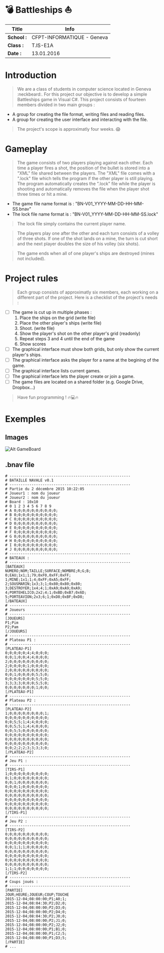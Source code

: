 # :bomb: Battleships :boat:

| Title      |  Info                      |
|------------|----------------------------|
|**School :**| CFPT-INFORMATIQUE - Geneva |
|**Class :** | T.IS-E1A                   |
|**Date :**  | 13.01.2016                 |


# Introduction
> We are a class of students in computer science located in Geneva :neckbeard:. For this project our objective is to develop
a simple Battleships game in Visual C#. This project consists of fourteen members divided in two main groups :
  - A group for creating the file format, writing files and reading files.
  - A group for creating the user interface and interacting with the file.

> The project's scope is approximatly four weeks. :scream:

# Gameplay
> The game consists of two players playing against each other. Each time a player fires a shot,
the position of the bullet is stored into a "XML" file shared between the players. The "XML" file
comes with a ".lock" file which tells the program if the other player is still playing.
The program automatically creates the ".lock" file while the player is shooting and automatically
removes the file when the player shot three times or hit a mine.
  - The game file name format is : "BN-V01_YYYY-MM-DD-HH-MM-SS.bnav"
  - The lock file name format is : "BN-V01_YYYY-MM-DD-HH-MM-SS.lock"

> The lock file simply contains the current player name.

> The players play one after the other and each turn consists of a volley of three shots. If one of the 
shot lands on a mine, the turn is cut short and the next player doubles the size of his volley (six shots).

> The game ends when all of one player's ships are destroyed (mines not included).

# Project rules
> Each group consists of approximatly six members, each working on a different part of the project.
Here is a checklist of the project's needs :
  - [ ] The game is cut up in multiple phases :
    1. Place the ships on the grid (write file)
    2. Place the other player's ships (write file)
    3. Shoot. (write file)
    4. Show the player's shot on the other player's grid (readonly)
    5. Repeat steps 3 and 4 until the end of the game
    6. Show scores
  - [ ] The graphical interface must show both grids, but only show the current player's ships.
  - [ ] The graphical interface asks the player for a name at the begining of the game.
  - [ ] The graphical interface lists current games.
  - [ ] The graphical interface lets the player create or join a game.
  - [ ] The game files are located on a shared folder (e.g. Google Drive, Dropbox...)

> Have fun programming ! :fire::computer::fire:

# Exemples 
## Images
![Alt GameBoard](http://i.imgur.com/c5AWbqG.png?1)
## .bnav file
    # -------------------------------------------------------
    # BATAILLE NAVALE v0.1
    # -------------------------------------------------------
    # Partie du 2 décembre 2015 10:22:05
    # Joueur1 : nom du joueur
    # Joueur2 : nom du joueur
    # Board : 10x10
    # 0 1 2 3 4 5 6 7 8 9
    # A 0;0;0;0;0;0;0;0;0;0;
    # B 0;0;0;0;0;0;0;0;0;0;
    # C 0;0;0;0;0;0;0;0;0;0;
    # D 0;0;0;0;0;0;0;0;0;0;
    # E 0;0;0;0;0;0;0;0;0;0;
    # F 0;0;0;0;0;0;0;0;0;0;
    # G 0;0;0;0;0;0;0;0;0;0;
    # H 0;0;0;0;0;0;0;0;0;0;
    # I 0;0;0;0;0;0;0;0;0;0;
    # J 0;0;0;0;0;0;0;0;0;0;
    # -------------------------------------------------------
    # BATEAUX : 
    # -------------------------------------------------------
    [BATEAUX]
    NUMERO;NOM;TAILLE;SURFACE;NOMBRE;R;G;B;
    0;EAU;1x1;1;79;0xF0,0xFF;0xFF;
    1;MINE;1x1;1;4;0xFF;0xA5;0xFF;
    2;SOUSMARIN;1x3;3;1;0x80;0x80;0x80;
    3;DESTROYER;1x4;4;1;0xA9;0xA9;0xA9;
    4;PORTEHELICO;2x2;4;1;0xBD;0xB7;0x6D;
    5;PORTEAVION;2x3;6;1;0xD8;0xBF;0xD8;
    [/BATEAUX]
    # -------------------------------------------------------
    # Joueurs
    # -------------------------------------------------------
    [JOUEURS]
    P1;Pim
    P2;Pam
    [/JOUEURS]
    # -------------------------------------------------------
    # Plateau P1 : 
    # -------------------------------------------------------
    [PLATEAU-P1]
    0;0;0;0;0;4;4;0;0;0;
    0;0;1;0;0;4;4;0;0;0;
    2;0;0;0;0;0;0;0;0;0;
    2;0;0;0;0;1;0;0;0;0;
    2;0;0;0;0;0;0;0;0;0;
    0;0;1;0;0;0;0;5;5;0;
    0;0;0;0;0;0;0;5;5;0;
    3;3;3;3;0;0;0;5;5;0;
    0;0;0;0;0;0;0;1;0;0;
    [/PLATEAU-P1]
    # -------------------------------------------------------
    # Plateau P2 : 
    # -------------------------------------------------------
    [PLATEAU-P2]
    1;0;0;0;0;0;0;0;0;1;
    0;0;0;0;0;0;0;0;0;0;
    0;0;5;5;1;4;4;0;0;0;
    0;0;5;5;1;4;4;0;0;0;
    0;0;5;5;0;0;0;0;0;0;
    0;0;0;0;0;0;0;0;0;0;
    0;0;0;0;0;0;0;0;0;0;
    0;0;0;0;0;0;0;0;0;0;
    0;0;2;2;2;3;3;3;3;0;
    [/PLATEAU-P2]
    # -------------------------------------------------------
    # Jeu P1 : 
    # -------------------------------------------------------
    [TIRS-P1]
    1;0;0;0;0;0;0;0;0;0;
    0;1;0;0;0;0;0;0;0;0;
    0;0;1;0;0;0;0;0;0;0;
    0;0;0;1;0;0;0;0;0;0;
    0;0;0;0;0;0;0;0;0;0;
    0;0;0;0;0;0;0;0;0;0;
    0;0;0;0;0;0;0;0;0;0;
    0;0;0;0;0;0;0;0;0;0;
    0;0;0;0;0;0;0;0;0;0;
    [/TIRS-P1]
    # -------------------------------------------------------
    # Jeu P2 : 
    # -------------------------------------------------------
    [TIRS-P2]
    0;0;0;0;0;0;0;0;0;0;
    0;0;0;0;0;0;0;0;0;0;
    0;0;0;0;0;0;0;0;0;0;
    0;0;1;1;1;0;0;0;0;0;
    0;0;0;0;0;0;0;0;0;0;
    0;0;0;0;0;0;0;0;0;0;
    0;0;0;0;0;0;0;0;0;0;
    0;0;0;0;0;0;0;0;0;0;
    1;1;1;0;0;0;0;0;0;0;
    [/TIRS-P2]
    # -------------------------------------------------------
    # Coups joués :
    # -------------------------------------------------------
    [PARTIE]
    JOUR;HEURE;JOUEUR;COUP;TOUCHE
    2015-12-04;08:00:00;P1;A0;1;
    2015-12-04;08:04:30;P2;D2;0;
    2015-12-04;08:00:00;P2;D3;0;
    2015-12-04;08:00:00;P2;D4;0;
    2015-12-04;08:04:30;P2;J0;0;
    2015-12-04;08:00:00;P2;J1;0;
    2015-12-04;08:00:00;P2;J2;0;
    2015-12-04;08:00:00;P1;B1;0;
    2015-12-04;08:00:00;P1;C2;5;
    2015-12-04;08:00:00;P1;D3;5;
    [/PARTIE]
    # ...

